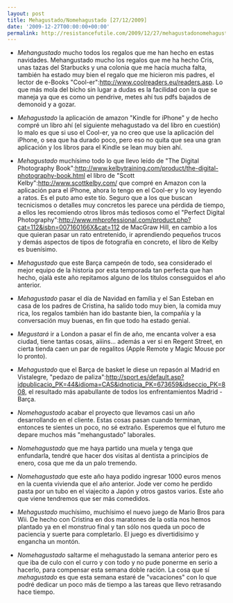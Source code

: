 ```yaml
---
layout: post
title: Mehagustado/Nomehagustado [27/12/2009]
date: '2009-12-27T00:00:00+00:00'
permalink: http://resistancefutile.com/2009/12/27/mehagustadonomehagustado-27122009/
---
```

- *Mehangustado* mucho todos los regalos que me han hecho en estas navidades. Mehangustado mucho los regalos que me ha hecho Cris, unas tazas del Starbucks y una colonia que me hacía mucha falta, también ha estado muy bien el regalo que me hicieron mis padres, el lector de e-Books "Cool-er":http://www.coolreaders.eu/readers.asp. Lo que más mola del bicho sin lugar a dudas es la facilidad con la que se maneja ya que es como un pendrive, metes ahí tus pdfs bajados de demonoid y a gozar.

- *Mehagustado* la aplicación de amazon "Kindle for iPhone" y de hecho compré un libro ahí (el siguiente mehagustado va del libro en cuestión) lo malo es que si uso el Cool-er, ya no creo que use la aplicación del iPhone, o sea que ha durado poco, pero eso no quita que sea una gran aplicación y los libros para el Kindle se lean muy bien ahí.

- *Mehagustado* muchísimo todo lo que llevo leído de "The Digital Photography Book":http://www.kelbytraining.com/product/the-digital-photography-book.html el libro de "Scott Kelby":http://www.scottkelby.com/ que compré en Amazon con la aplicación para el iPhone, ahora lo tengo en el Cool-er y lo voy leyendo a ratos. Es el puto amo este tío. Seguro que a los que buscan tecnicismos o detalles muy concretos les parece una pérdida de tiempo, a ellos les recomiendo otros libros más tediosos como el "Perfect Digital Photography":http://www.mhprofessional.com/product.php?cat=112&isbn=007160166X&cat=112 de MacGraw Hill, en cambio a los que quieran pasar un rato entretenido, ir aprendiendo pequeños trucos y demás aspectos de tipos de fotografía en concreto, el libro de Kelby es buenísimo.

- *Mehagustado* que este Barça campeón de todo, sea considerado el mejor equipo de la historia por esta temporada tan perfecta que han hecho, ojalà este año repitamos alguno de los títulos conseguidos el año anterior.

- *Mehagustado* pasar el día de Navidad en família y el San Esteban en casa de los padres de Cristina, ha salido todo muy bien, la comida muy rica, los regalos también han ido bastante bien, la compañía y la conversación muy buenas, en fin que todo ha estado genial.

- *Megustará* ir a London a pasar el fin de año, me encanta volver a esa ciudad, tiene tantas cosas, aiiins... además a ver si en Regent Street, en cierta tienda caen un par de regalitos (Apple Remote y Magic Mouse por lo pronto).

- *Mehagustado* que el Barça de basket le diese un repasón al Madrid en Vistalegre, "pedazo de paliza":http://sport.es/default.asp?idpublicacio_PK=44&idioma=CAS&idnoticia_PK=673659&idseccio_PK=808, el resultado más apabullante de todos los enfrentamientos Madrid - Barça. 

- *Nomehagustado* acabar el proyecto que llevamos casi un año desarrollando en el cliente. Estas cosas pasan cuando terminan, entonces te sientes un poco, no sé extraño. Esperemos que el futuro me depare muchos más "mehangustado" laborales.

- *Nomehagustado* que me haya partido una muela y tenga que enfundarla, tendré que hacer dos visitas al dentista a principios de enero, cosa que me da un palo tremendo.

- *Nomehagustado* que este año haya podido ingresar 1000 euros menos en la cuenta vivienda que el año anterior. Jode ver como he perdido pasta por un tubo en el viajecito a Japón y otros gastos varios. Este año que viene tendremos que ser más comedidos.

- *Mehagustado* muchísimo, muchísimo el nuevo juego de Mario Bros para Wii. De hecho con Cristina en dos maratones de la ostia nos hemos plantado ya en el monstruo final y tan sólo nos queda un poco de paciencia y suerte para completarlo. El juego es divertidísimo y engancha un montón.

- *Nomehagustado* saltarme el mehagustado la semana anterior pero es que iba de culo con el curro y con todo y no pude ponerme en serio a hacerlo, para compensar esta semana doble ración. La cosa que sí *mehagustado* es que esta semana estaré de "vacaciones" con lo que podré dedicar un poco más de tiempo a las tareas que llevo retrasando hace tiempo.
